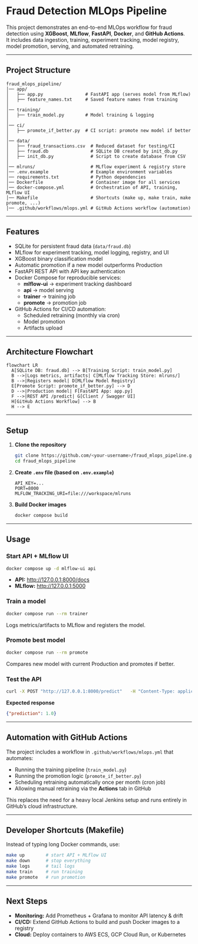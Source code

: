 # Fraud Detection MLOps Pipeline

This project demonstrates an end-to-end MLOps workflow for fraud detection using **XGBoost**, **MLflow**, **FastAPI**, **Docker**, and **GitHub Actions**.  
It includes data ingestion, training, experiment tracking, model registry, model promotion, serving, and automated retraining.

---

##  Project Structure

```
fraud_mlops_pipeline/
│── app/
│   ├── app.py                # FastAPI app (serves model from MLflow)
│   ├── feature_names.txt     # Saved feature names from training
│
│── training/
│   ├── train_model.py        # Model training & logging
│
│── ci/
│   ├── promote_if_better.py  # CI script: promote new model if better
│
│── data/
│   ├── fraud_transactions.csv  # Reduced dataset for testing/CI
│   ├── fraud.db                # SQLite DB created by init_db.py
│   ├── init_db.py              # Script to create database from CSV
│
│── mlruns/                     # MLflow experiment & registry store
│── .env.example                # Example environment variables
│── requirements.txt            # Python dependencies
│── Dockerfile                  # Container image for all services
│── docker-compose.yml          # Orchestration of API, training, MLflow UI
│── Makefile                    # Shortcuts (make up, make train, make promote, ...)
│── .github/workflows/mlops.yml # GitHub Actions workflow (automation)
```

---

##  Features

- SQLite for persistent fraud data (`data/fraud.db`)
- MLflow for experiment tracking, model logging, registry, and UI
- XGBoost binary classification model
- Automatic promotion if a new model outperforms Production
- FastAPI REST API with API key authentication
- Docker Compose for reproducible services:
  - **mlflow-ui** → experiment tracking dashboard  
  - **api** → model serving  
  - **trainer** → training job  
  - **promote** → promotion job
- GitHub Actions for CI/CD automation:
  - Scheduled retraining (monthly via cron)  
  - Model promotion  
  - Artifacts upload

---

##  Architecture Flowchart

```mermaid
flowchart LR
  A[SQLite DB: fraud.db] --> B[Training Script: train_model.py]
  B -->|Logs metrics, artifacts| C[MLflow Tracking Store: mlruns/]
  B -->|Registers model| D[MLflow Model Registry]
  E[Promote Script: promote_if_better.py] --> D
  D -->|Production model| F[FastAPI App: app.py]
  F -->|REST API /predict| G[Client / Swagger UI]
  H[GitHub Actions Workflow] --> B
  H --> E
```

---

##  Setup

1. **Clone the repository**
   ```bash
   git clone https://github.com/<your-username>/fraud_mlops_pipeline.git
   cd fraud_mlops_pipeline
   ```

2. **Create `.env` file (based on `.env.example`)**
   ```env
   API_KEY=...
   PORT=8000
   MLFLOW_TRACKING_URI=file:///workspace/mlruns
   ```

3. **Build Docker images**
   ```bash
   docker compose build
   ```

---

##  Usage

### Start API + MLflow UI
```bash
docker compose up -d mlflow-ui api
```

- **API:** http://127.0.0.1:8000/docs  
- **MLflow:** http://127.0.0.1:5000

### Train a model
```bash
docker compose run --rm trainer
```
Logs metrics/artifacts to MLflow and registers the model.

### Promote best model
```bash
docker compose run --rm promote
```
Compares new model with current Production and promotes if better.

### Test the API
```bash
curl -X POST "http://127.0.0.1:8000/predict"   -H "Content-Type: application/json"   -H 'x-api-key: your:key'   -d '{"amount": 0.4, "step": 50, "TRANSFER": 1, "PAYMENT": 0, "CASH_OUT": 0, "DEBIT": 0}'
```

**Expected response**
```json
{"prediction": 1.0}
```

---

##  Automation with GitHub Actions

The project includes a workflow in `.github/workflows/mlops.yml` that automates:

- Running the training pipeline (`train_model.py`)
- Running the promotion logic (`promote_if_better.py`)
- Scheduling retraining automatically once per month (cron job)
- Allowing manual retraining via the **Actions** tab in GitHub

This replaces the need for a heavy local Jenkins setup and runs entirely in GitHub’s cloud infrastructure.

---

##  Developer Shortcuts (Makefile)

Instead of typing long Docker commands, use:
```bash
make up        # start API + MLflow UI
make down      # stop everything
make logs      # tail logs
make train     # run training
make promote   # run promotion
```

---

##  Next Steps

- **Monitoring:** Add Prometheus + Grafana to monitor API latency & drift  
- **CI/CD:** Extend GitHub Actions to build and push Docker images to a registry  
- **Cloud:** Deploy containers to AWS ECS, GCP Cloud Run, or Kubernetes  
